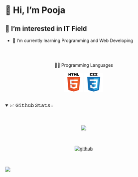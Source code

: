 <h1>👋 Hi, I’m Pooja</h1>

## 👀 I’m interested in IT Field
- 🌱 I’m currently learning Programming and Web Developing 
<br>
<br>

<p align="center">
👨‍💻 Programming Languages<br><br>
<code><img width="60" height="60" src="https://raw.githubusercontent.com/devicons/devicon/master/icons/html5/html5-original-wordmark.svg"/></code>
<code><img width="60" height="60" src="https://raw.githubusercontent.com/devicons/devicon/master/icons/css3/css3-original-wordmark.svg"/></code>
</p>
<br>

<details open="">
<summary>
  <g-emoji class="g-emoji" alias="chart_with_upwards_trend" fallback-src="https://github.githubassets.com/images/icons/emoji/unicode/1f4c8.png">📈</g-emoji>
  <strong>𝙶𝚒𝚝𝚑𝚞𝚋 𝚂𝚝𝚊𝚝𝚜 : </strong>
</summary>
<br>
<br>

<p align="center">
  <a href="https://github.com/Pooja9824">
    <img align="center" src="https://github-readme-stats.vercel.app/api?username=Pooja9824&show_icons=true&hide_border=true&title_color=ffffff&amp&icon_color=blue&amp&text_color=ffffff&amp&bg_color=151515&count_private=true&include_all_commits=true"/>
  </a>

</p>
</details>
<br>

<p align="center" >
	<a href="https://github.com/Pooja9824"><img alt="github" width="10%" style="padding:5px" src="https://img.icons8.com/clouds/100/000000/github.png"/></a>
</p>
<br/>

![](https://activity-graph.herokuapp.com/graph?username=Pooja9824&theme=react-dark&hide_border=true&area=true)
<!---
jap1203/jap1203 is a ✨ special ✨ repository because its `README.md` (this file) appears on your GitHub profile.
You can click the Preview link to take a look at your changes.
--->
